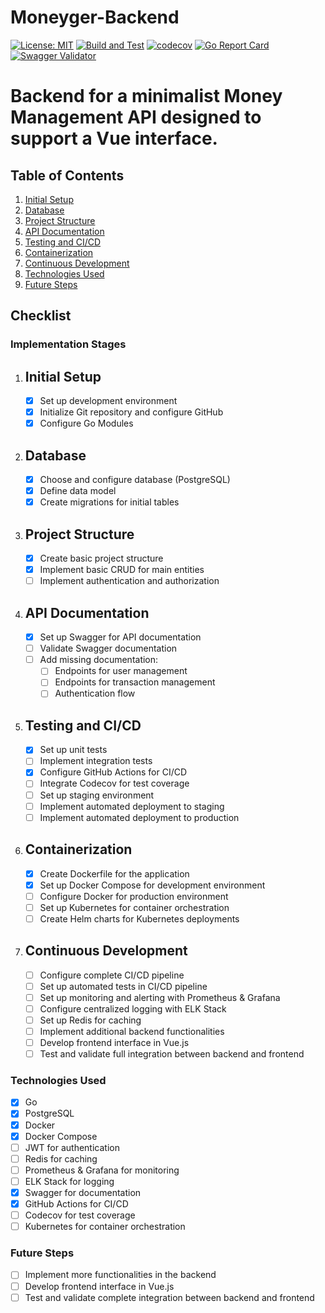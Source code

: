 # Moneyger-Backend

[![License: MIT](https://img.shields.io/badge/License-MIT-yellow.svg)](https://github.com/zVitorSantos/Moneyger-Backend/blob/main/LICENSE)
[![Build and Test](https://github.com/zVitorSantos/Moneyger-Backend/actions/workflows/ci.yml/badge.svg)](https://github.com/zVitorSantos/Moneyger-Backend/actions)
[![codecov](https://codecov.io/gh/zVitorSantos/Moneyger-Backend/branch/main/graph/badge.svg?token=220E44857K)](https://codecov.io/gh/zVitorSantos/Moneyger-Backend)
[![Go Report Card](https://goreportcard.com/badge/github.com/zVitorSantos/Moneyger-Backend)](https://goreportcard.com/report/github.com/zVitorSantos/Moneyger-Backend)
[![Swagger Validator](https://img.shields.io/swagger/valid/3.0?specUrl=https://raw.githubusercontent.com/zVitorSantos/Moneyger-Backend/main/docs/swagger.yaml)](https://validator.swagger.io/validator/debug?url=https://raw.githubusercontent.com/zVitorSantos/Moneyger-Backend/main/docs/swagger.yaml)


# Backend for a minimalist Money Management API designed to support a Vue interface.

## Table of Contents

1. [Initial Setup](#initial-setup)
2. [Database](#database)
3. [Project Structure](#project-structure)
4. [API Documentation](#api-documentation)
5. [Testing and CI/CD](#testing-and-cicd)
6. [Containerization](#containerization)
7. [Continuous Development](#continuous-development)
8. [Technologies Used](#technologies-used)
9. [Future Steps](#future-steps)

## Checklist

### Implementation Stages

1. ## Initial Setup
   - [x] Set up development environment
   - [x] Initialize Git repository and configure GitHub
   - [x] Configure Go Modules

2. ## Database
   - [x] Choose and configure database (PostgreSQL)
   - [x] Define data model
   - [x] Create migrations for initial tables

3. ## Project Structure
   - [x] Create basic project structure
   - [x] Implement basic CRUD for main entities
   - [ ] Implement authentication and authorization

4. ## API Documentation
   - [x] Set up Swagger for API documentation
   - [ ] Validate Swagger documentation
   - [ ] Add missing documentation:
     - [ ] Endpoints for user management
     - [ ] Endpoints for transaction management
     - [ ] Authentication flow

5. ## Testing and CI/CD
   - [x] Set up unit tests
   - [ ] Implement integration tests
   - [x] Configure GitHub Actions for CI/CD
   - [ ] Integrate Codecov for test coverage
   - [ ] Set up staging environment
   - [ ] Implement automated deployment to staging
   - [ ] Implement automated deployment to production

6. ## Containerization
   - [x] Create Dockerfile for the application
   - [x] Set up Docker Compose for development environment
   - [ ] Configure Docker for production environment
   - [ ] Set up Kubernetes for container orchestration
   - [ ] Create Helm charts for Kubernetes deployments

7. ## Continuous Development
   - [ ] Configure complete CI/CD pipeline
   - [ ] Set up automated tests in CI/CD pipeline
   - [ ] Set up monitoring and alerting with Prometheus & Grafana
   - [ ] Configure centralized logging with ELK Stack
   - [ ] Set up Redis for caching
   - [ ] Implement additional backend functionalities
   - [ ] Develop frontend interface in Vue.js
   - [ ] Test and validate full integration between backend and frontend

### Technologies Used

- [x] Go
- [x] PostgreSQL
- [x] Docker
- [x] Docker Compose
- [ ] JWT for authentication
- [ ] Redis for caching
- [ ] Prometheus & Grafana for monitoring
- [ ] ELK Stack for logging
- [x] Swagger for documentation
- [x] GitHub Actions for CI/CD
- [ ] Codecov for test coverage
- [ ] Kubernetes for container orchestration

### Future Steps

- [ ] Implement more functionalities in the backend
- [ ] Develop frontend interface in Vue.js
- [ ] Test and validate complete integration between backend and frontend
